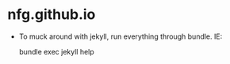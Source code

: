 nfg.github.io
=============

* To muck around with jekyll, run everything through bundle. IE:

    bundle exec jekyll help
